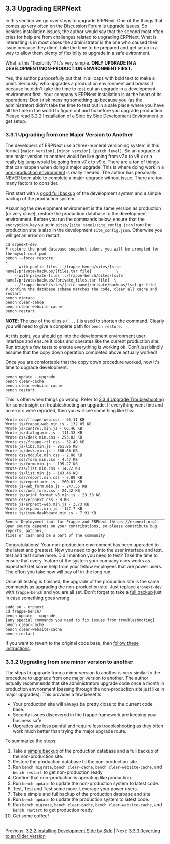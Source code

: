 ## 3.3 Upgrading ERPNext

In this section we go over steps to upgrade ERPNext. One of the things that comes up very often on the [Discussion Forum](https://discuss.erpnext.com/ "ERPNext Discussion Forum") is upgrade issues. So besides installation issues, the author would say that the second most often cries for help are from challenges related to upgrading ERPNext. What is interesting is in most cases the administrator is the one who caused their issue because they didn't take the time to be prepared and get setup in a way to allow them plenty of flexibilty to upgrade in a safe evironment.

What is this "flexibility"?  It's very simple. **ONLY UPGRADE IN A DEVELOPMENT/NON-PRODUCTION ENVIRONMENT FIRST.**

Yes, the author purposefully put that in all caps with bold text to make a point. Seriously, who upgrades a production environment and breaks it because he didn't take the time to test out an upgrade in a development environment first. Your company's ERPNext installation is at the heart of its operations! Don't risk messing something up because you (as the administrator) didn't take the time to test out in a safe place where you have all the time in the world to figure out and fix before you upgrade production. Please read [3.2.2 Installation of a Side by Side Development Environment](install-dev.md "Installation of a Side by Side Development Environment") to get setup.

### 3.3.1 Upgrading from one Major Version to Another

The developers of ERPNext use a three-numeral versioning system in this format `[major version].[minor version].[patch level]`. So an upgrade of one major version to another would be like going from v7.x to v8.x or a really big jump would be going from v7.x to v9.x.  There are a ton of things that can happen when doing a major upgrade! This is where doing work in a [non-production environment](install-dev.md "Installation of a Side by Side Development Environment") is really needed. The author has personally NEVER been able to complete a major upgrade without issue. There are too many factors to consider.

First start with a [good full backup](backup.md "Backing up ERPNext") of the development system and a simple backup of the production system.
    
Assuming the development environment is the same version as production (or very close), restore the production database to the development environment. Before you run the commands below, ensure that the `encryption_key` value in  `sites/[site name]/site_config.json` from the production site is also in the development `site_config.json`. Otherwise you will get an error on restart.

    cd erpnext-dev
    # restore the prod database snapshot taken, you will be prompted for the mysql root pwd
    bench --force restore                                                                                \
        --with-public-files ../frappe-bench/sites/[site name]/private/backups/[files.tar file]           \     
        --with-private-files ../frappe-bench/sites/[site name]/private/backups/[private_files.tar file]  \
        ../frappe-bench/sites/[site name]/private/backups/[sql.gz file]
    # confirm the database schema matches the code, clear all cache and restart
    bench migrate
    bench clear-cahce
    bench clear-website-cache
    bench restart

**NOTE**: The use of the elipsis ( `...` ) is used to shorten the command. Clearly you will need to give a complete path for `bench restore`.

At this point, you should go into the development environment user interface and ensure it looks and operates like the current production site. Run trough a few tests to ensure everything is working ok. Don't just blindly assume that the copy down operation completed above actually worked!

Once you are comfortable that the copy down procedure worked, now it's time to upgrade development.

    bench update --upgrade
    bench clear-cache
    bench clear-website-cache
    bench restart

This is often when things go wrong. Refer to [3.3.4 Upgrade Troubleshooting](upgrade-trouble.md "Upgrade Troubleshooting") for some insight on troubleshooting an upgrade. If everything went fine and no errors were reported, then you will see something like this:

    Wrote css/frappe-web.css - 65.11 KB
    Wrote js/frappe-web.min.js - 132.05 KB
    Wrote js/control.min.js - 66.46 KB
    Wrote js/dialog.min.js - 111.33 KB
    Wrote css/desk.min.css - 293.82 KB
    Wrote css/frappe-rtl.css - 32.49 KB
    Wrote js/libs.min.js - 861.86 KB
    Wrote js/desk.min.js - 506.66 KB
    Wrote css/module.min.css - 2.08 KB
    Wrote css/form.min.css - 4.47 KB
    Wrote js/form.min.js - 195.27 KB
    Wrote css/list.min.css - 14.72 KB
    Wrote js/list.min.js - 143.46 KB
    Wrote css/report.min.css - 7.89 KB
    Wrote js/report.min.js - 260.01 KB
    Wrote js/web_form.min.js - 247.55 KB
    Wrote css/web_form.css - 24.42 KB
    Wrote js/print_format_v3.min.js - 23.39 KB
    Wrote css/erpnext.css - 8 KB
    Wrote js/erpnext-web.min.js - 3.73 KB
    Wrote js/erpnext.min.js - 137.7 KB
    Wrote js/item-dashboard.min.js - 7.91 KB
    ________________________________________________________________________________
    Bench: Deployment tool for Frappe and ERPNext (https://erpnext.org).
    Open source depends on your contributions, so please contribute bug reports, patches,
    fixes or cash and be a part of the community

Congratulations! Your non-production environment has been upgraded to the latest and greatest. Now you need to go into the user interface and test, test and test some more. Did I mention you need to test? Take the time to ensure that every feature of the system your company uses works as expected! Get some help from your fellow employees that are power users. The effort you take now will pay off in the long run.

Once all testing is finished, the upgrade of the production site is the same commands as upgrading the non-production site. Just replace `erpnext-dev` with `frappe-bench` and you are all set. Don't forget to take a [full backup](backup.md "Backing Up ERPNext") just in case something goes wrong.

    sudo su - erpnext
    cd frappe-bench/
    bench update --upgrade
    [any special commands you need to fix issues from troubleshooting]
    bench clear-cache
    bench clear-website-cache
    bench restart

If you want to revert to the original code base, then [follow these instructions](revert.md "Reverting to an Older Version").

### 3.3.2 Upgrading from one minor version to another

The steps to upgrade from a minor version to another is very similar to the procedure to upgrade from one major version to another. The author actually recommends that site administrators upgrade code once a month in production envrionment (passing through the non-production site just like in major upgrades). This provides a few benefits:

* Your production site will always be pretty close to the current code base.
* Security issues discovered in the frappe framework are keeping your business safe.
* Upgrades are less painful and require less troubleshooting as they often work much better than trying the major upgrade route.

To summarize the steps:

1. Take a [simple backup](backup.md) of the production database and a full backup of the non-production site.
1. Restore the production database to the non-production site.
1. Run `bench migrate`, `bench clear-cache`, `bench clear-website-cache`, and `bench restart` to get non-production ready
1. Confirm that non-production is operating like production.
1. Run `bench update` to update the non-production system to latest code.
1. Test, Test and Test some more. Leverage your power users.
1. Take a simple and full backup of the production database and site
1. Run `bench update` to update the production system to latest code.
1. Run `bench migrate`, `bench clear-cache`, `bench clear-website-cache`, and `bench restart` to get production ready
1. Get some coffee!<br /><br />

Previous: [3.2.2 Installing Development Side by Side](install-dev.md "nstallation of a Side by Side Development Environment") | Next: [3.3.3 Reverting to an Older Version](revert.md "Reverting to an Older Version")
